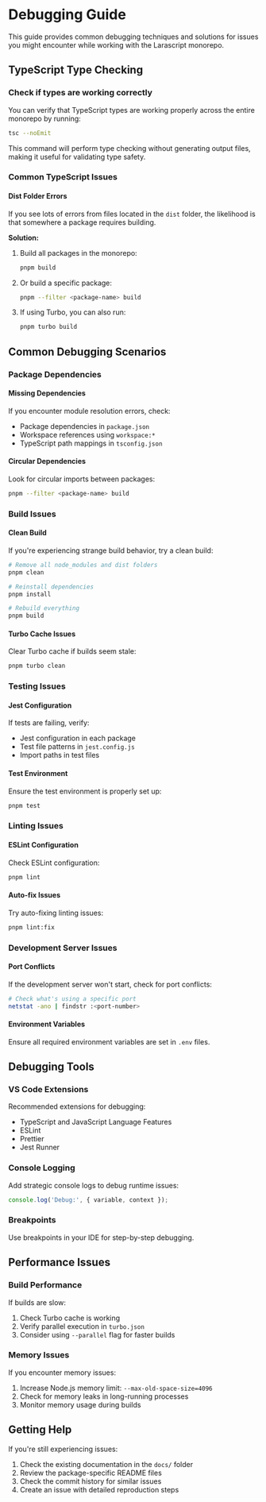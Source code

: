 # Debugging Guide

This guide provides common debugging techniques and solutions for issues you might encounter while working with the Larascript monorepo.

## TypeScript Type Checking

### Check if types are working correctly

You can verify that TypeScript types are working properly across the entire monorepo by running:

```bash
tsc --noEmit
```

This command will perform type checking without generating output files, making it useful for validating type safety.

### Common TypeScript Issues

#### Dist Folder Errors

If you see lots of errors from files located in the `dist` folder, the likelihood is that somewhere a package requires building.

**Solution:**
1. Build all packages in the monorepo:
   ```bash
   pnpm build
   ```

2. Or build a specific package:
   ```bash
   pnpm --filter <package-name> build
   ```

3. If using Turbo, you can also run:
   ```bash
   pnpm turbo build
   ```

## Common Debugging Scenarios

### Package Dependencies

#### Missing Dependencies
If you encounter module resolution errors, check:
- Package dependencies in `package.json`
- Workspace references using `workspace:*`
- TypeScript path mappings in `tsconfig.json`

#### Circular Dependencies
Look for circular imports between packages:
```bash
pnpm --filter <package-name> build
```

### Build Issues

#### Clean Build
If you're experiencing strange build behavior, try a clean build:
```bash
# Remove all node_modules and dist folders
pnpm clean

# Reinstall dependencies
pnpm install

# Rebuild everything
pnpm build
```

#### Turbo Cache Issues
Clear Turbo cache if builds seem stale:
```bash
pnpm turbo clean
```

### Testing Issues

#### Jest Configuration
If tests are failing, verify:
- Jest configuration in each package
- Test file patterns in `jest.config.js`
- Import paths in test files

#### Test Environment
Ensure the test environment is properly set up:
```bash
pnpm test
```

### Linting Issues

#### ESLint Configuration
Check ESLint configuration:
```bash
pnpm lint
```

#### Auto-fix Issues
Try auto-fixing linting issues:
```bash
pnpm lint:fix
```

### Development Server Issues

#### Port Conflicts
If the development server won't start, check for port conflicts:
```bash
# Check what's using a specific port
netstat -ano | findstr :<port-number>
```

#### Environment Variables
Ensure all required environment variables are set in `.env` files.

## Debugging Tools

### VS Code Extensions
Recommended extensions for debugging:
- TypeScript and JavaScript Language Features
- ESLint
- Prettier
- Jest Runner

### Console Logging
Add strategic console logs to debug runtime issues:
```typescript
console.log('Debug:', { variable, context });
```

### Breakpoints
Use breakpoints in your IDE for step-by-step debugging.

## Performance Issues

### Build Performance
If builds are slow:
1. Check Turbo cache is working
2. Verify parallel execution in `turbo.json`
3. Consider using `--parallel` flag for faster builds

### Memory Issues
If you encounter memory issues:
1. Increase Node.js memory limit: `--max-old-space-size=4096`
2. Check for memory leaks in long-running processes
3. Monitor memory usage during builds

## Getting Help

If you're still experiencing issues:
1. Check the existing documentation in the `docs/` folder
2. Review the package-specific README files
3. Check the commit history for similar issues
4. Create an issue with detailed reproduction steps
